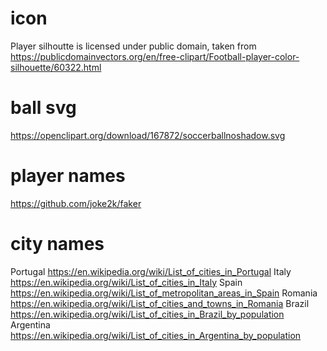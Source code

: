 <!--
SPDX-FileCopyrightText: 2023 Simon Dalvai <info@simondalvai.org>

SPDX-License-Identifier: CC0-1.0
-->

# icon
Player silhoutte is licensed under public domain, taken from  
https://publicdomainvectors.org/en/free-clipart/Football-player-color-silhouette/60322.html

# ball svg
https://openclipart.org/download/167872/soccerballnoshadow.svg

# player names
https://github.com/joke2k/faker

# city names
Portugal
https://en.wikipedia.org/wiki/List_of_cities_in_Portugal
Italy
https://en.wikipedia.org/wiki/List_of_cities_in_Italy
Spain
https://en.wikipedia.org/wiki/List_of_metropolitan_areas_in_Spain
Romania
https://en.wikipedia.org/wiki/List_of_cities_and_towns_in_Romania
Brazil
https://en.wikipedia.org/wiki/List_of_cities_in_Brazil_by_population
Argentina
https://en.wikipedia.org/wiki/List_of_cities_in_Argentina_by_population
